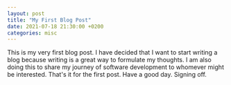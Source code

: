 ```yaml
---
layout: post
title: "My First Blog Post"
date: 2021-07-18 21:30:00 +0200
categories: misc
---
```


This is my very first blog post. I have decided that I want to start writing a blog because writing is a great way to formulate my thoughts.
I am also doing this to share my journey of software development to whomever might be interested.
That's it for the first post. Have a good day. Signing off.
